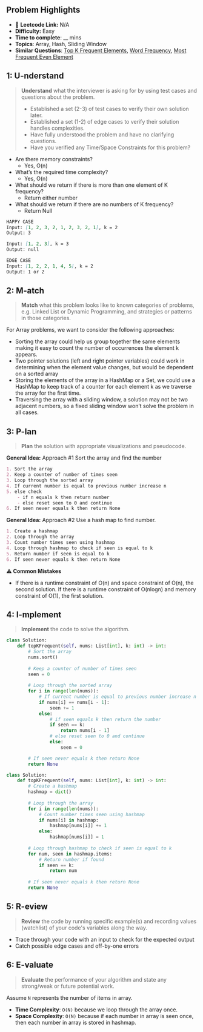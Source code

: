 ## Problem Highlights

* 🔗 **Leetcode Link:** N/A
* **Difficulty:** Easy
* **Time to complete**: __ mins
* **Topics**: Array, Hash, Sliding Window 
* **Similar Questions**: [Top K Frequent Elements](https://leetcode.com/problems/top-k-frequent-elements/), [Word Frequency](https://leetcode.com/problems/word-frequency/), [Most Frequent Even Element](https://leetcode.com/problems/most-frequent-even-element/)
    
## 1: U-nderstand
 
> **Understand** what the interviewer is asking for by using test cases and questions about the problem.
> 
> - Established a set (2-3) of test cases to verify their own solution later.
> - Established a set (1-2) of edge cases to verify their solution handles complexities.
> - Have fully understood the problem and have no clarifying questions.
> - Have you verified any Time/Space Constraints for this problem?

- Are there memory constraints?
  - Yes, O(n)
- What’s the required time complexity?
  - Yes, O(n)
- What should we return if there is more than one element of K frequency?
  - Return either number
- What should we return if there are no numbers of K frequency?
  - Return Null
   
```markdown
HAPPY CASE
Input: [1, 2, 3, 2, 1, 2, 3, 2, 1], k = 2 
Output: 3

Input: [1, 2, 3], k = 3
Output: null

EDGE CASE
Input: [1, 2, 2, 1, 4, 5], k = 2
Output: 1 or 2 

```   
    
## 2: M-atch

<!-- See https://docs.google.com/document/d/1hYT1hoOJ6pFIt8A5q-PIZmYP7pB4WqlzyUJgFx9x2mY/edit#heading=h.ya2de4n4zsds for list of algorithms based on question type-->

> **Match** what this problem looks like to known categories of problems, e.g. Linked List or Dynamic Programming, and strategies or patterns in those categories.

For Array problems, we want to consider the following approaches:

- Sorting the array could help us group together the same elements making it easy to count the number of occurrences the element k appears.
- Two pointer solutions (left and right pointer variables) could work in determining when the element value changes, but would be dependent on a sorted array
- Storing the elements of the array in a HashMap or a Set, we could use a HashMap to keep track of a counter for each element k as we traverse the array for the first time.
- Traversing the array with a sliding window, a solution may not be two adjacent numbers, so a fixed sliding window won’t solve the problem in all cases.


## 3: P-lan

> **Plan** the solution with appropriate visualizations and pseudocode.

**General Idea:** Approach #1 Sort the array and find the number 

```markdown
1. Sort the array
2. Keep a counter of number of times seen
3. Loop through the sorted array
4. If current number is equal to previous number increase n
5. else check 
    - if n equals k then return number
    - else reset seen to 0 and continue
6. If seen never equals k then return None
```

**General Idea:** Approach #2 Use a hash map to find number. 

```markdown
1. Create a hashmap
2. Loop through the array 
3. Count number times seen using hashmap
4. Loop through hashmap to check if seen is equal to k
5. Return number if seen is equal to k 
6. If seen never equals k then return None
```

**⚠️ Common Mistakes**

* If there is a runtime constraint of O(n) and space constraint of O(n), the second solution. If there is a runtime constraint of O(nlogn) and memory constraint of O(1), the first solution.

## 4: I-mplement

> **Implement** the code to solve the algorithm.

```python
class Solution:
    def topKFrequent(self, nums: List[int], k: int) -> int:
        # Sort the array
        nums.sort()
        
        # Keep a counter of number of times seen
        seen = 0
        
        # Loop through the sorted array
        for i in range(len(nums)):
            # If current number is equal to previous number increase n
            if nums[i] == nums[i - 1]:
                seen += 1
            else:
                # if seen equals k then return the number
                if seen == k:
                    return nums[i - 1]
                # else reset seen to 0 and continue
                else:
                    seen = 0

        # If seen never equals k then return None
        return None
```
```python
class Solution:
    def topKFrequent(self, nums: List[int], k: int) -> int:
        # Create a hashmap
        hashmap = dict()
        
        # Loop through the array
        for i in range(len(nums)):
            # Count number times seen using hashmap
            if nums[i] in hashmap:
                hashmap[nums[i]] += 1
            else:
                hashmap[nums[i]] = 1
        
        # Loop through hashmap to check if seen is equal to k
        for num, seen in hashmap.items:
            # Return number if found
            if seen == k:
                return num
        
        # If seen never equals k then return None
        return None
```
    
## 5: R-eview

> **Review** the code by running specific example(s) and recording values (watchlist) of your code's variables along the way.

- Trace through your code with an input to check for the expected output
- Catch possible edge cases and off-by-one errors

## 6: E-valuate

> **Evaluate** the performance of your algorithm and state any strong/weak or future potential work.

Assume `N` represents the number of items in array.

* **Time Complexity**: `O(N)` because we loop through the array once.
* **Space Complexity**: `O(N)` because if each number in array is seen once, then each number in array is stored in hashmap.